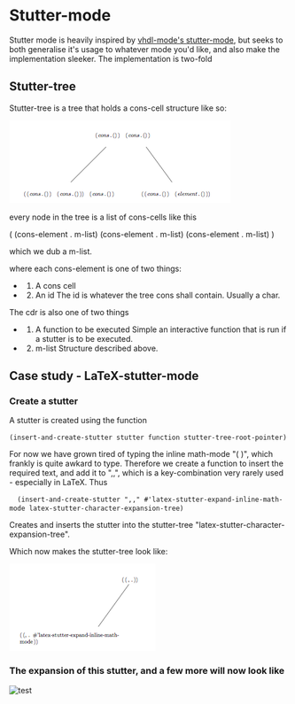 # Stutter-mode

Stutter mode is heavily inspired by [vhdl-mode's stutter-mode](https://guest.iis.ee.ethz.ch/~zimmi/emacs/vhdl-mode.html), but seeks to both generalise it's usage to whatever mode you'd like, and also make the implementation sleeker. The implementation is two-fold

## Stutter-tree
Stutter-tree is a tree that holds a cons-cell structure like so:

![stutter-tree](stutter-tree.png)

every node in the tree is a list of cons-cells like this

( (cons-element . m-list) (cons-element . m-list) (cons-element . m-list) )

which we dub a m-list.

where each cons-element is one of two things:

+ 1. A cons cell

+ 2. An id
The id is whatever the tree cons shall contain. Usually a char.

The cdr is also one of two things

+ 1. A function to be executed
Simple an interactive function that is run if a stutter is to be executed.

+ 2. m-list
Structure described above.

## Case study - LaTeX-stutter-mode

### Create a stutter

A stutter is created using the function
``` emacs-lisp
(insert-and-create-stutter stutter function stutter-tree-root-pointer)
```
For now we have grown tired of typing the inline math-mode "\( \)", which frankly is quite awkard to type. Therefore we create a function to insert the required text, and add it to ",,", which is a key-combination very rarely used - especially in LaTeX. Thus

``` emacs-lisp
  (insert-and-create-stutter ",," #'latex-stutter-expand-inline-math-mode latex-stutter-character-expansion-tree)
```

Creates and inserts the stutter into the stutter-tree "latex-stutter-character-expansion-tree".

Which now makes the stutter-tree look like:

![example](stutter-example-tree.png)

### The expansion of this stutter, and a few more will now look like
![test](https://gfycat.com/PersonalInstructiveDuckbillplatypus.gif)
